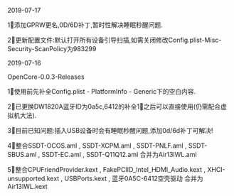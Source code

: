2019-07-17

1⃣️添加GPRW更名,0D/6D补丁,暂时性解决睡眠秒醒问题.

2⃣️更新配置文件:默认打开所有设备引导扫描,如需关闭修改Config.plist-Misc-Security-ScanPolicy为983299

2019-07-16

OpenCore-0.0.3-Releases

1⃣️使用前先补全Config.plist - PlatformInfo - Generic下的空白内容.

2⃣️已更换DW1820A蓝牙ID为0a5c,6412的补全1⃣️之后可以直接使用(仍需配合虚拟机大法).

3⃣️目前已知问题:插入USB设备时会有睡眠秒醒问题,添加0d/6d补丁可解决!

4⃣️整合SSDT-OCOS.aml , SSDT-XCPM.aml , SSDT-PNLF.aml , SSDT-SBUS.aml , SSDT-EC.aml , SSDT-Q11Q12.aml 合并为Air13IWL.aml

5⃣️整合CPUFriendProvider.kext , FakePCIID_Intel_HDMI_Audio.kext , XHCI-unsupported.kext , USBPorts.kext , 蓝牙0A5C-6412空壳驱动 合并为Air13IWL.kext



